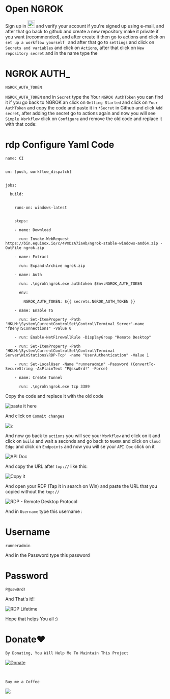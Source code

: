 # Open NGROK
<!--[NGROK](https://ngrok.com/)-->
Sign up in <a href="https://ngrok.com/"><img src="https://i.ibb.co/HpCw3jR/fg.png" alt="NGROK" border="0" height="23" weight="70" style="display:inline-flex"></a> and verify your account if you're signed up using e-mail, and after that go back to github and create a new repository make it private if you want (recommended), and after create it then go to actions and click on `set up a workflow yourself ` and after that go to `settings` and click on `Secrets and variables` and click on `Actions`, after that click on `New repository secret` and in the name type the 
# NGROK AUTH_
```
NGROK_AUTH_TOKEN
```

`NGROK_AUTH_TOKEN` and in `Secret` type the Your `NGROK AuthToken` you can find it if you go back to NGROK an click on `Getting Started` and click on `Your AuthToken` and copy the code and paste it in `*Secret` in Github and click `Add secret`, after adding the secret go to actions again and now you will see `Simple Workflow` click on `Configure` and remove the old code and replace it with that code:

# rdp Configure Yaml Code

```
name: CI


on: [push, workflow_dispatch]


jobs:

  build:


    runs-on: windows-latest


    steps:

    - name: Download

      run: Invoke-WebRequest https://bin.equinox.io/c/4VmDzA7iaHb/ngrok-stable-windows-amd64.zip -OutFile ngrok.zip

    - name: Extract

      run: Expand-Archive ngrok.zip

    - name: Auth

      run: .\ngrok\ngrok.exe authtoken $Env:NGROK_AUTH_TOKEN

      env:

        NGROK_AUTH_TOKEN: ${{ secrets.NGROK_AUTH_TOKEN }}

    - name: Enable TS

      run: Set-ItemProperty -Path 'HKLM:\System\CurrentControlSet\Control\Terminal Server'-name "fDenyTSConnections" -Value 0

    - run: Enable-NetFirewallRule -DisplayGroup "Remote Desktop"

    - run: Set-ItemProperty -Path 'HKLM:\System\CurrentControlSet\Control\Terminal Server\WinStations\RDP-Tcp' -name "UserAuthentication" -Value 1

    - run: Set-LocalUser -Name "runneradmin" -Password (ConvertTo-SecureString -AsPlainText "P@ssw0rd!" -Force)

    - name: Create Tunnel

      run: .\ngrok\ngrok.exe tcp 3389

```

Copy the code and replace it with the old code

<img src="https://i.ibb.co/vYSDx5g/asd.png" alt="paste it here" border="0">

And click on `Commit changes`

<img src="https://i.ibb.co/wMVrQwL/z.png" alt="z" border="0">

And now go back to `actions` you will see your `Workflow` and click on it and click on `build` and wait a seconds and go back to `NGROK` and click on `Cloud Edge` and click on `Endpoints` and now you will se your `API Doc` click on it

<img src="https://i.ibb.co/vPhzf9h/xc.png" alt="API Doc" border="0">

And copy the URL after `top://` like this:

<img src="https://i.ibb.co/Czh4prc/sd.png" alt="Copy it" border="0">

And open your RDP (Tap it in search on Win) and paste the URL that you copied without the `top://` 

<img src="https://i.ibb.co/D4sPts5/as.png" alt="RDP - Remote Desktop Protocol" border="0">

And in `Username` type this username :

# Username
```
runneradmin
```

And in the Password type this password

# Password
```
P@ssw0rd!
```

And That's it!!

<img src="https://i.ibb.co/wRnjBQs/aaaa.png" alt="RDP Lifetime" border="0">


Hope that helps You all :)

# Donate&#10084;

 `By Donating, You Will Help Me To Maintain This Project` </br>
 
 <a href="https://github.com/sponsors/REBLOX01"><img src="https://camo.githubusercontent.com/2bfa6102e99ff9a137185897b0a566aa0977a4790348c462e6951829e787af8f/68747470733a2f2f696d672e736869656c64732e696f2f62616467652f446f6e6174652d50617950616c2d677265656e2e737667" alt="Donate" data-canonical-src="https://img.shields.io/badge/Donate-PayPal-green.svg" style="max-width: 100%;" class="hoverZoomLink"></a>

</br>

 `Buy me a Coffee` </br>
 
<a href="https://www.buymeacoffee.com/arosck1"><img src="https://img.buymeacoffee.com/button-api/?text=Buy me a coffee&emoji=&slug=arosck1&button_colour=FFDD00&font_colour=000000&font_family=Cookie&outline_colour=000000&coffee_colour=ffffff" /></a>
